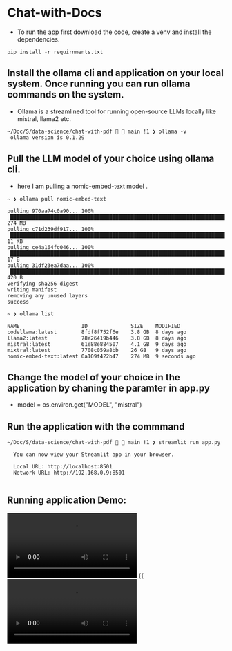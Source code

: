 # Chat-with-Docs

 - To run the app first download the code, create a venv and install the dependencies. 

 ```
 pip install -r requirnments.txt
 
 ```


 ## Install the ollama cli and application on your local system. Once running you can run ollama commands on the system.

 - Ollama is a streamlined tool for running open-source LLMs locally like mistral, llama2 etc. 

 ```
 ~/Doc/S/data-science/chat-with-pdf   main !1 ❯ ollama -v                                                                               
  ollama version is 0.1.29

 ```


## Pull the LLM model of your choice using ollama cli. 

- here I am pulling a nomic-embed-text model .

```
~ ❯ ollama pull nomic-embed-text     

pulling 970aa74c0a90... 100% ▕██████████████████████████████████████████████████████████████████████████████████▏ 274 MB
pulling c71d239df917... 100% ▕██████████████████████████████████████████████████████████████████████████████████▏  11 KB
pulling ce4a164fc046... 100% ▕██████████████████████████████████████████████████████████████████████████████████▏   17 B
pulling 31df23ea7daa... 100% ▕██████████████████████████████████████████████████████████████████████████████████▏  420 B
verifying sha256 digest
writing manifest
removing any unused layers
success

~ ❯ ollama list         

NAME                   	ID          	SIZE  	MODIFIED
codellama:latest       	8fdf8f752f6e	3.8 GB	8 days ago
llama2:latest          	78e26419b446	3.8 GB	8 days ago
mistral:latest         	61e88e884507	4.1 GB	9 days ago
mixtral:latest         	7708c059a8bb	26 GB 	9 days ago
nomic-embed-text:latest	0a109f422b47	274 MB	9 seconds ago

```

## Change the model of your choice in the application by chaning the paramter in app.py

- model = os.environ.get("MODEL", "mistral")

## Run the application with the commmand 

```
~/Doc/S/data-science/chat-with-pdf   main !1 ❯ streamlit run app.py                  

  You can now view your Streamlit app in your browser.

  Local URL: http://localhost:8501
  Network URL: http://192.168.0.9:8501


```

## Running application Demo:

![](images/chat-with-docs.mov)
{{<video src = "images/chat-with-docs.mov"/>}}
